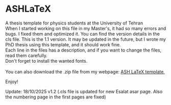 # ASHLaTeX
A thesis template for physics students at the University of Tehran<br>
When I started working on this file in my Master's, it had so many errors and bugs. I fixed them and optimized it. You can find the version details in the cls file. This is the 1.1 version. It may be updated in the future, but I wrote my PhD thesis using this template, and it should work fine.<br>
Each line in the files has a description, and if you want to change the files, read them carefully.<br>
Don't forget to install the wanted fonts.<br><br>
You can also download the .zip file from my webpage: [ASH LaTeX template](https://arminsadeghi.net/ASHLaTeX/ASH%20Thesis%20Template%201.1.zip),<br>

Enjoy!<br>

Update: 18/10/2025 v1.2 (.cls file is updated for new Esalat asar page. Also the numbering page in the first pages are fixed)
